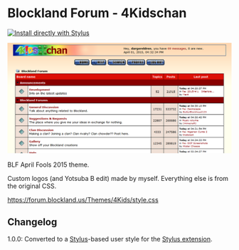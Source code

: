 # Blockland Forum - 4Kidschan

[![Install directly with Stylus](https://img.shields.io/badge/Install%20directly%20with-Stylus-00adad.svg)](https://raw.githubusercontent.com/dargereldren/userstyles/master/Blockland%20Forum%20-%204Kidschan/blf-4kidschan.user.styl)

![With the style applied](112137_after.png)

BLF April Fools 2015 theme.

Custom logos (and Yotsuba B edit) made by myself. Everything else is from the original CSS.

https://forum.blockland.us/Themes/4Kids/style.css

## Changelog

1.0.0: Converted to a [Stylus](http://stylus-lang.com/)-based user style for the [Stylus extension](http://add0n.com/stylus.html).
